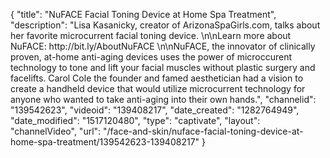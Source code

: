 {
    "title": "NuFACE Facial Toning Device at Home Spa Treatment",
    "description": "Lisa Kasanicky, creator of ArizonaSpaGirls.com, talks about her favorite microcurrent facial toning device. \n\nLearn more about NuFACE: http:\/\/bit.ly\/AboutNuFACE  \n\nNuFACE, the innovator of clinically proven, at-home anti-aging devices uses the power of microccurent technology to tone and lift your facial muscles without plastic surgery and facelifts. Carol Cole the founder and famed aesthetician had a vision to create a handheld device that would utilize microcurrent technology for anyone who wanted to take anti-aging into their own hands.",
    "channelid": "139542623",
    "videoid": "139408217",
    "date_created": "1282764949",
    "date_modified": "1517120480",
    "type": "captivate",
    "layout": "channelVideo",
    "url": "\/face-and-skin\/nuface-facial-toning-device-at-home-spa-treatment\/139542623-139408217"
}